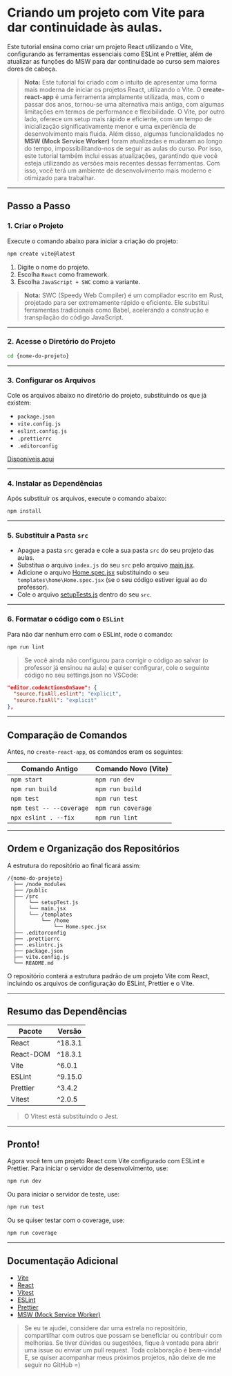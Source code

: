 # Criando um projeto com Vite para dar continuidade às aulas.

Este tutorial ensina como criar um projeto React utilizando o Vite, configurando as ferramentas essenciais como ESLint e Prettier, além de atualizar as funções do MSW para dar continuidade ao curso sem maiores dores de cabeça.

> **Nota:** Este tutorial foi criado com o intuito de apresentar uma forma mais moderna de iniciar os projetos React, utilizando o Vite. O **create-react-app** é uma ferramenta amplamente utilizada, mas, com o passar dos anos, tornou-se uma alternativa mais antiga, com algumas limitações em termos de performance e flexibilidade. O Vite, por outro lado, oferece um setup mais rápido e eficiente, com um tempo de inicialização significativamente menor e uma experiência de desenvolvimento mais fluida. Além disso, algumas funcionalidades no **MSW (Mock Service Worker)** foram atualizadas e mudaram ao longo do tempo, impossibilitando-nos de seguir as aulas do curso. Por isso, este tutorial também inclui essas atualizações, garantindo que você esteja utilizando as versões mais recentes dessas ferramentas. Com isso, você terá um ambiente de desenvolvimento mais moderno e otimizado para trabalhar.

---

## Passo a Passo

### 1. Criar o Projeto

Execute o comando abaixo para iniciar a criação do projeto:

```bash
npm create vite@latest
```

1. Digite o nome do projeto.
2. Escolha `React` como framework.
3. Escolha `JavaScript + SWC` como a variante.

> **Nota:** SWC (Speedy Web Compiler) é um compilador escrito em Rust, projetado para ser extremamente rápido e eficiente. Ele substitui ferramentas tradicionais como Babel, acelerando a construção e transpilação do código JavaScript.

---

### 2. Acesse o Diretório do Projeto

```bash
cd {nome-do-projeto}
```

---

### 3. Configurar os Arquivos

Cole os arquivos abaixo no diretório do projeto, substituindo os que já existem:

- `package.json`
- `vite.config.js`
- `eslint.config.js`
- `.prettierrc`
- `.editorconfig`

[Disponíveis aqui](https://github.com/7Araby7/tutorial-msw-atualizado/tree/main/config)

---

### 4. Instalar as Dependências

Após substituir os arquivos, execute o comando abaixo:

```bash
npm install
```

---

### 5. Substituir a Pasta `src`

- Apague a pasta `src` gerada e cole a sua pasta `src` do seu projeto das aulas.
- Substitua o arquivo `index.js` do seu `src` pelo arquivo [main.jsx](https://github.com/7Araby7/tutorial-msw-atualizado/blob/main/arquivosSrc/main.jsx).
- Adicione o arquivo [Home.spec.jsx](https://github.com/7Araby7/tutorial-msw-atualizado/blob/main/arquivosSrc/Home.spec.jsx) substituindo o seu `templates\home\Home.spec.jsx` (se o seu código estiver igual ao do professor).
- Cole o arquivo [setupTests.js](https://github.com/7Araby7/tutorial-msw-atualizado/blob/main/arquivosSrc/setupTests.js) dentro do seu `src`.

---

### 6. Formatar o código com o `ESLint`

Para não dar nenhum erro com o ESLint, rode o comando:

```bash
npm run lint
```

> Se você ainda não configurou para corrigir o código ao salvar (o professor já ensinou na aula) e quiser configurar, cole o seguinte código no seu settings.json no VSCode:

```json
"editor.codeActionsOnSave": {
  "source.fixAll.eslint": "explicit",
  "source.fixAll": "explicit"
},
```

---

## Comparação de Comandos

Antes, no `create-react-app`, os comandos eram os seguintes:

| Comando Antigo           | Comando Novo (Vite) |
| ------------------------ | ------------------- |
| `npm start`              | `npm run dev`       |
| `npm run build`          | `npm run build`     |
| `npm test`               | `npm run test`      |
| `npm test -- --coverage` | `npm run coverage`  |
| `npx eslint . --fix `    | `npm run lint`      |

---

## Ordem e Organização dos Repositórios

A estrutura do repositório ao final ficará assim:

```
/{nome-do-projeto}
  ├── /node_modules
  ├── /public
  ├── /src
  │    └── setupTest.js
  │    └── main.jsx
  │    └── /templates
  │        └── /home
  │            └── Home.spec.jsx
  ├── .editorconfig
  ├── .prettierrc
  ├── .eslintrc.js
  ├── package.json
  ├── vite.config.js
  └── README.md
```

O repositório conterá a estrutura padrão de um projeto Vite com React, incluindo os arquivos de configuração do ESLint, Prettier e o Vite.

---

## Resumo das Dependências

| Pacote    | Versão  |
| --------- | ------- |
| React     | ^18.3.1 |
| React-DOM | ^18.3.1 |
| Vite      | ^6.0.1  |
| ESLint    | ^9.15.0 |
| Prettier  | ^3.4.2  |
| Vitest    | ^2.0.5  |

> O Vitest está substituindo o Jest.

---

## Pronto!

Agora você tem um projeto React com Vite configurado com ESLint e Prettier. Para iniciar o servidor de desenvolvimento, use:

```bash
npm run dev
```

Ou para iniciar o servidor de teste, use:

```bash
npm run test
```

Ou se quiser testar com o coverage, use:

```bash
npm run coverage
```

---

## Documentação Adicional
- [Vite](https://vitejs.dev/)
- [React](https://reactjs.org/)
- [Vitest](https://vitest.dev/)
- [ESLint](https://eslint.org/)
- [Prettier](https://prettier.io/)
- [MSW (Mock Service Worker)](https://mswjs.io/)

> Se eu te ajudei, considere dar uma estrela no repositório, compartilhar com outros que possam se beneficiar ou contribuir com melhorias. Se tiver dúvidas ou sugestões, fique à vontade para abrir uma issue ou enviar um pull request. Toda colaboração é bem-vinda! E, se quiser acompanhar meus próximos projetos, não deixe de me seguir no GitHub =)

